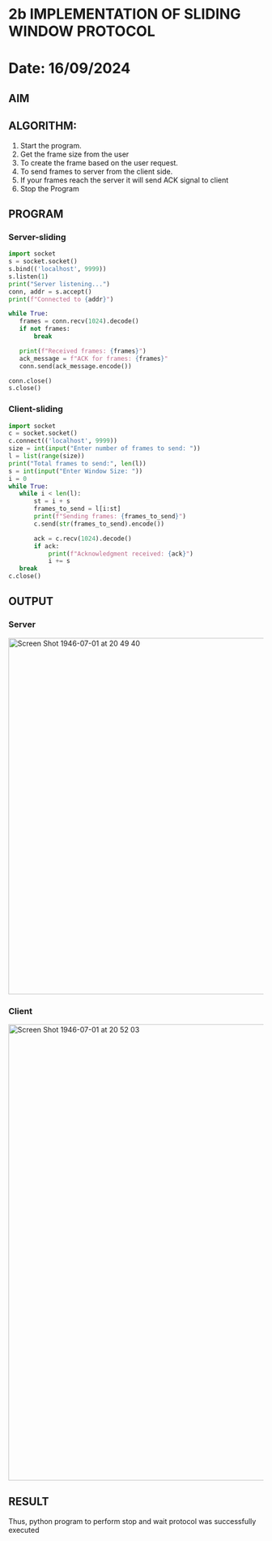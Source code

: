 # 2b IMPLEMENTATION OF SLIDING WINDOW PROTOCOL
# Date: 16/09/2024
## AIM
## ALGORITHM:
1. Start the program.
2. Get the frame size from the user
3. To create the frame based on the user request.
4. To send frames to server from the client side.
5. If your frames reach the server it will send ACK signal to client
6. Stop the Program
## PROGRAM
### Server-sliding
```py
import socket
s = socket.socket()
s.bind(('localhost', 9999))
s.listen(1)
print("Server listening...")
conn, addr = s.accept()
print(f"Connected to {addr}")

while True:
   frames = conn.recv(1024).decode()
   if not frames:
       break

   print(f"Received frames: {frames}")
   ack_message = f"ACK for frames: {frames}"
   conn.send(ack_message.encode())

conn.close()  
s.close()  
```
### Client-sliding
```py
import socket
c = socket.socket()
c.connect(('localhost', 9999))
size = int(input("Enter number of frames to send: "))
l = list(range(size))  
print("Total frames to send:", len(l))
s = int(input("Enter Window Size: "))
i = 0
while True:
   while i < len(l):
       st = i + s
       frames_to_send = l[i:st]  
       print(f"Sending frames: {frames_to_send}")
       c.send(str(frames_to_send).encode())  

       ack = c.recv(1024).decode()  
       if ack:
           print(f"Acknowledgment received: {ack}")
           i += s  
   break
c.close()  
```

## OUTPUT
### Server
<img width="703" alt="Screen Shot 1946-07-01 at 20 49 40" src="https://github.com/user-attachments/assets/1bf63bcc-03e9-417c-942e-7b19f3488ce9">

### Client
<img width="900" alt="Screen Shot 1946-07-01 at 20 52 03" src="https://github.com/user-attachments/assets/c9df06ec-b49e-4a4d-a4fd-9b56b7e994d7">

## RESULT

Thus, python program to perform stop and wait protocol was successfully executed

